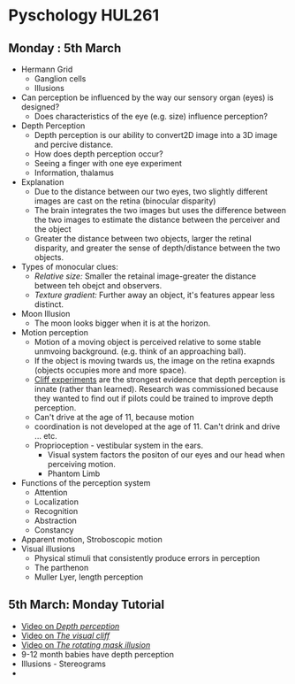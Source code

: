 # Pyschology HUL261

## Monday : 5th March

* Hermann Grid
	* Ganglion cells
	* Illusions
* Can perception be influenced by the way our sensory organ (eyes) is designed?  
	* Does characteristics of the eye (e.g. size) influence perception?
* Depth Perception
	* Depth perception is our ability to convert2D image into a 3D image and percive distance. 
	* How does depth perception occur?
	* Seeing a finger with one eye experiment
	* Information, thalamus
* Explanation
	* Due to the distance between our two eyes, two slightly different images are cast on the retina (binocular disparity)
	* The brain integrates the two images but uses the difference between the two images to estimate the distance between the perceiver and the object
	* Greater the distance between two objects, larger the retinal disparity, and greater the sense of depth/distance between the two objects.
* Types of monocular clues:
	* *Relative size:* Smaller the retainal image-greater the distance between teh obejct and observers. 
	* *Texture gradient:* Further away an object, it's features appear less distinct. 
* Moon Illusion
	* The moon looks bigger when it is at the horizon. 
* Motion perception
	* Motion of a moving object is perceived relative to some stable unmvoing background. (e.g. think of an approaching ball).
	* If the object is moving twards us, the image on the retina exapnds (objects occupies more and more space).
	* [Cliff experiments](https://en.wikipedia.org/wiki/Visual_cliff) are the strongest evidence that depth perception is innate (rather than learned). Research was commissioned because they wanted to find out if pilots could be trained to improve depth perception.
	* Can't drive at the age of 11, because motion 
	* coordination is not developed at the age of 11. Can't drink and drive ... etc.
	* Proprioception - vestibular system in the ears. 
		* Visual system factors the positon of our eyes and our head when perceiving motion. 
		* Phantom Limb
* Functions of the perception system
	* Attention
	* Localization
	* Recognition
	* Abstraction
	* Constancy
* Apparent motion, Stroboscopic motion
* Visual illusions
	* Physical stimuli that consistently produce errors in perception
	* The parthenon
	* Muller Lyer, length perception

## 5th March: Monday Tutorial 

* [Video on _Depth perception_](https://www.youtube.com/watch?v=I3awSm3C1Js)
* [Video on _The visual cliff_](https://www.youtube.com/watch?v=p6cqNhHrMJA)
* [Video on _The rotating mask illusion_](https://www.youtube.com/watch?v=sKa0eaKsdA0)
* 9-12 month babies have depth perception
* Illusions - Stereograms
* 
